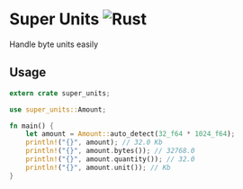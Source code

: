 # Super Units ![Rust](https://github.com/mota/super-units/workflows/Rust/badge.svg)
Handle byte units easily

## Usage

```rust
extern crate super_units;

use super_units::Amount;

fn main() {
    let amount = Amount::auto_detect(32_f64 * 1024_f64);
    println!("{}", amount); // 32.0 Kb
    println!("{}", amount.bytes()); // 32768.0
    println!("{}", amount.quantity()); // 32.0
    println!("{}", amount.unit()); // Kb
}
```
